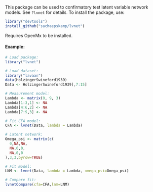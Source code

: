 This package can be used to confirmatory test latent variable network models. See `?lvnet` for details. To install the package, use:

```r
library("devtools")
install_github("sachaepskamp/lvnet")
```

Requires OpenMx to be installed.

#### Example:
```r
# Load package:
library("lvnet")

# Load dataset:
library("lavaan")
data(HolzingerSwineford1939)
Data <- HolzingerSwineford1939[,7:15]

# Measurement model:
Lambda <- matrix(0, 9, 3)
Lambda[1:3,1] <- NA
Lambda[4:6,2] <- NA
Lambda[7:9,3] <- NA

# Fit CFA model:
CFA <- lvnet(Data, lambda = Lambda)

# Latent network:
Omega_psi <- matrix(c(
  0,NA,NA,
  NA,0,0,
  NA,0,0
),3,3,byrow=TRUE)

# Fit model:
LNM <- lvnet(Data, lambda = Lambda, omega_psi=Omega_psi)

# Compare fit:
lvnetCompare(cfa=CFA,lnm=LNM)
```
